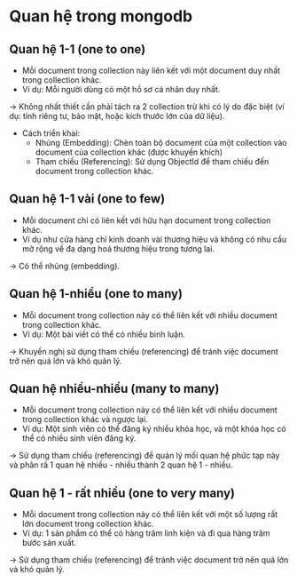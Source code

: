 # Quan hệ trong mongodb

## Quan hệ 1-1 (one to one)

- Mỗi document trong collection này liên kết với một document duy nhất trong collection khác.
- Ví dụ: Mỗi người dùng có một hồ sơ cá nhân duy nhất.

-> Không nhất thiết cần phải tách ra 2 collection trừ khi có lý do đặc biệt (ví dụ: tính riêng tư, bảo mật, hoặc kích thước lớn của dữ liệu).

- Cách triển khai:
  - Nhúng (Embedding): Chèn toàn bộ document của một collection vào document của collection khác (được khuyến khích)
  - Tham chiếu (Referencing): Sử dụng ObjectId để tham chiếu đến document trong collection khác.

## Quan hệ 1-1 vài (one to few)

- Mỗi document chỉ có liên kết với hữu hạn document trong collection khác.
- Ví dụ như cửa hàng chỉ kinh doanh vài thương hiệu và không có nhu cầu mở rộng về đa dạng hoá thương hiệu trong tương lai.

-> Có thể nhúng (embedding).

## Quan hệ 1-nhiều (one to many)

- Mỗi document trong collection này có thể liên kết với nhiều document trong collection khác.
- Ví dụ: Một bài viết có thể có nhiều bình luận.

-> Khuyến nghị sử dụng tham chiếu (referencing) để tránh việc document trở nên quá lớn và khó quản lý.

## Quan hệ nhiều-nhiều (many to many)

- Mỗi document trong collection này có thể liên kết với nhiều document trong collection khác và ngược lại.
- Ví dụ: Một sinh viên có thể đăng ký nhiều khóa học, và một khóa học có thể có nhiều sinh viên đăng ký.

-> Sử dụng tham chiếu (referencing) để quản lý mối quan hệ phức tạp này và phân rã 1 quan hệ nhiều - nhiều thành 2 quan hệ 1 - nhiều.

## Quan hệ 1 - rất nhiều (one to very many)

- Mỗi document trong collection này có thể liên kết với một số lượng rất lớn document trong collection khác.
- Ví dụ: 1 sản phẩm có thể có hàng trăm linh kiện và đi qua hàng trăm bước sản xuất.

-> Sử dụng tham chiếu (referencing) để tránh việc document trở nên quá lớn và khó quản lý.
